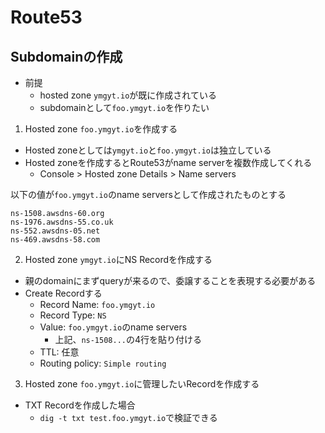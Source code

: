 # Route53

## Subdomainの作成

* 前提
  * hosted zone `ymgyt.io`が既に作成されている
  * subdomainとして`foo.ymgyt.io`を作りたい

1. Hosted zone `foo.ymgyt.io`を作成する
  * Hosted zoneとしては`ymgyt.io`と`foo.ymgyt.io`は独立している
  * Hosted zoneを作成するとRoute53がname serverを複数作成してくれる
    * Console > Hosted zone Details > Name servers

以下の値が`foo.ymgyt.io`のname serversとして作成されたものとする

```text
ns-1508.awsdns-60.org
ns-1976.awsdns-55.co.uk
ns-552.awsdns-05.net
ns-469.awsdns-58.com
```

2. Hosted zone `ymgyt.io`にNS Recordを作成する
  * 親のdomainにまずqueryが来るので、委譲することを表現する必要がある
  * Create Recordする
    * Record Name: `foo.ymgyt.io`
    * Record Type: `NS`
    * Value: `foo.ymgyt.io`のname servers
      * 上記、`ns-1508...`の4行を貼り付ける
    * TTL: 任意
    * Routing policy: `Simple routing`

3. Hosted zone `foo.ymgyt.io`に管理したいRecordを作成する
  * TXT Recordを作成した場合
    * `dig -t txt test.foo.ymgyt.io`で検証できる
